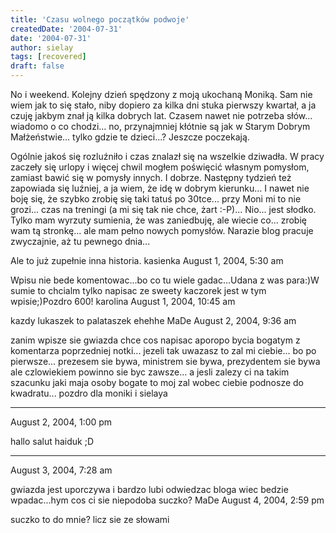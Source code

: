 ```yaml
---
title: 'Czasu wolnego początków podwoje'
createdDate: '2004-07-31'
date: '2004-07-31'
author: sielay
tags: [recovered]
draft: false
---
```


No i weekend. Kolejny dzień spędzony z moją ukochaną Moniką. Sam nie wiem jak to się stało, niby dopiero za kilka dni stuka pierwszy kwartał, a ja czuję jakbym znał ją kilka dobrych lat. Czasem nawet nie potrzeba słów... wiadomo o co chodzi... no, przynajmniej kłótnie są jak w Starym Dobrym Małżeństwie... tylko gdzie te dzieci...? Jeszcze poczekają.

Ogólnie jakoś się rozluźniło i czas znalazł się na wszelkie dziwadła. W pracy zaczeły się urlopy i więcej chwil mogłem poświęcić własnym pomysłom, zamiast bawić się w pomysły innych. I dobrze. Następny tydzień też zapowiada się luźniej, a ja wiem, że idę w dobrym kierunku... I nawet nie boję się, że szybko zrobię się taki tatuś po 30tce... przy Moni mi to nie grozi... czas na treningi (a mi się tak nie chce, żart :-P)... Nio... jest słodko. Tylko mam wyrzuty sumienia, że was zaniedbuję, ale wiecie co... zrobię wam tą stronkę... ale mam pełno nowych pomysłów. Narazie blog pracuje zwyczajnie, aż tu pewnego dnia...

Ale to już zupełnie inna historia.
kasienka
August 1, 2004, 5:30 am


Wpisu nie bede komentowac...bo co tu wiele gadac...Udana z was para:)W sumie to chcialm tylko napisac ze sweety kaczorek jest w tym wpisie;)Pozdro 600!
karolina
August 1, 2004, 10:45 am


kazdy lukaszek to palataszek ehehhe
MaDe
August 2, 2004, 9:36 am


zanim wpisze sie gwiazda chce cos napisac aporopo bycia bogatym z komentarza poprzedniej notki... jezeli tak uwazasz to zal mi ciebie... bo po pierwsze... prezesem sie bywa, ministrem sie bywa, prezydentem sie bywa ale czlowiekiem powinno sie byc zawsze... a jesli zalezy ci na takim szacunku jaki maja osoby bogate to moj zal wobec ciebie podnosze do kwadratu... pozdro dla moniki i sielaya
****
August 2, 2004, 1:00 pm


hallo salut haiduk ;D
***
August 3, 2004, 7:28 am


gwiazda jest uporczywa i bardzo lubi odwiedzac bloga wiec bedzie wpadac...hym cos ci sie niepodoba suczko?
MaDe
August 4, 2004, 2:59 pm


suczko to do mnie? licz sie ze słowami
